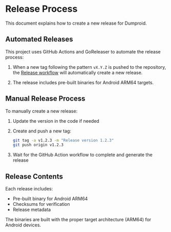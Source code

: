 # Release Process

This document explains how to create a new release for Dumproid.

## Automated Releases

This project uses GitHub Actions and GoReleaser to automate the release process:

1. When a new tag following the pattern `vX.Y.Z` is pushed to the repository, the [Release workflow](.github/workflows/release.yml) will automatically create a new release.

2. The release includes pre-built binaries for Android ARM64 targets.

## Manual Release Process

To manually create a new release:

1. Update the version in the code if needed
2. Create and push a new tag:
   ```bash
   git tag -a v1.2.3 -m "Release version 1.2.3"
   git push origin v1.2.3
   ```

3. Wait for the GitHub Action workflow to complete and generate the release

## Release Contents

Each release includes:
- Pre-built binary for Android ARM64
- Checksums for verification
- Release metadata

The binaries are built with the proper target architecture (ARM64) for Android devices.